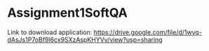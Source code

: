 # Assignment1SoftQA

Link to download application:
https://drive.google.com/file/d/1wyq-dAsJs1P7oBf9l6cx9SXzAspKHYVv/view?usp=sharing
